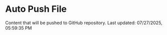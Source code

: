 # Auto Push File

Content that will be pushed to GitHub repository.
Last updated: 07/27/2025, 05:59:35 PM